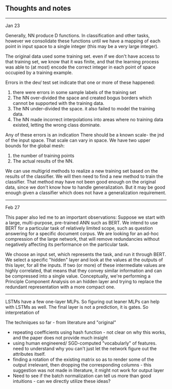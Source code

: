 ## Thoughts and notes
---

Jan 23

Generally, NN produce D functions. In classification and other tasks, however we consolidate these functions until we have a mapping of each point in input space to a single integer (this may be a very large integer).

The original data used some training set. even if we don't have access to that training set, we know that it was finite, and that the learning process was able to (at most) encode the correct integer in each point of space occupied by a training example. 

Errors in the dev/ test set indicate that one or more of these happened:
1. there were errors in some sample labels of the training set
2. The NN over-divided the space and created bogus borders which cannot be supported with the training data.
3. The NN under-divided the space. it also failed to model the training data.
4. The NN made incorrect interpolations into areas where no training data existed, letting the wrong class dominate.


Any of these errors is an indication 
There should be a known scale- the jnd of the input space. That scale can vary in space. We have two upper bounds for the global mesh:
1. the number of training points
2. The actual results of the NN.
 
We can use multigrid methods to realize a new training set based on the results of the classifier. We will then need to find a new method to train the classifier. That method may have not been good enough on the original data, since we don't know how to handle generalization. But it may be good enough given a classifier which does not have a generalization requirement.

---

Feb 27

This paper also led me to an important observations: 
Suppose we start with a large, multi-purpose, pre-trained ANN such as BERT. We intend to use BERT for a particular task of relatively limited scope, such as question answering for a specific document corpus. We are looking for an ad-hoc compression of the large network, that will remove redundancies without negatively affecting its performance on the particular task.

We choose an input set, which represents the task, and run it through BERT. We select a specific "hidden" layer and look at the values at the outputs of this layer, for all the inputs. If two (or more) of these intermediate values are highly correlated, that means that they convey similar information and can be compressed into a single value. Conceptually, we're performing a Principle Component Analysis on an hidden layer and trying to replace the redundant representation with a more compact one.


---

LSTMs have a few one-layer MLPs. So figuring out leaner MLPs can help with LSTMs as well. The final layer is not a prediction, it is gates. So interpretation of 

The techniques so far - from literature and "original"
* repeating coefficients using hash function - not clear on why this works, and the paper does not provide much insight
* using human engineered/ SGD-computed "vocabularly" of features. need to understand why you can't just let the network figure out the attributes itself. 
* finding a rotation of the existing matrix so as to render some of the output irrelevant, then dropping the corresponding columns - this suggestion was not made in literature, it might not work for output layer
* Need to see if the batch normalization can tell us more than good intuitions - can we directly utilize these ideas?
 